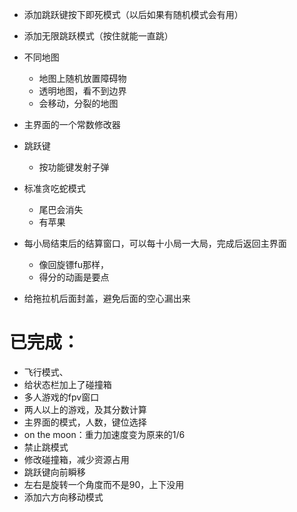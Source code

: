 - 添加跳跃键按下即死模式（以后如果有随机模式会有用）
- 添加无限跳跃模式（按住就能一直跳）
- 不同地图
    - 地图上随机放置障碍物
    - 透明地图，看不到边界
    - 会移动，分裂的地图
- 主界面的一个常数修改器
- 跳跃键
    - 按功能键发射子弹
- 标准贪吃蛇模式
    - 尾巴会消失
    - 有苹果


- 每小局结束后的结算窗口，可以每十小局一大局，完成后返回主界面
    - 像回旋镖fu那样，
    - 得分的动画是要点
- 给拖拉机后面封盖，避免后面的空心漏出来



# 已完成：

- 飞行模式、
- 给状态栏加上了碰撞箱
- 多人游戏的fpv窗口
- 两人以上的游戏，及其分数计算
- 主界面的模式，人数，键位选择
- on the moon：重力加速度变为原来的1/6
- 禁止跳模式
- 修改碰撞箱，减少资源占用
- 跳跃键向前瞬移
- 左右是旋转一个角度而不是90，上下没用
- 添加六方向移动模式

